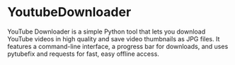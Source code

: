 # YoutubeDownloader
YouTube Downloader is a simple Python tool that lets you download YouTube videos in high quality and save video thumbnails as JPG files. It features a command-line interface, a progress bar for downloads, and uses pytubefix and requests for fast, easy offline access.
